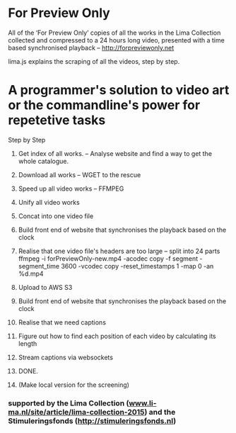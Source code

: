 # For Preview Only

All of the ‘For Preview Only’ copies of all the works in the Lima Collection collected and compressed to a 24 hours long video, presented with a time based synchronised playback – http://forpreviewonly.net

lima.js explains the scraping of all the videos, step by step.

# A programmer's solution to video art or the commandline's power for repetetive tasks

Step by Step

1. Get index of all works.
    – Analyse website and find a way to get the whole catalogue.

2. Download all works
    – WGET to the rescue

3. Speed up all video works
    – FFMPEG

4. Unify all video works
5. Concat into one video file
6. Build front end of website that synchronises the playback based on the clock
6. Realise that one video file's headers are too large – split into 24 parts
    ffmpeg -i forPreviewOnly-new.mp4 -acodec copy -f segment -segment_time 3600 -vcodec copy -reset_timestamps 1 -map 0 -an %d.mp4

7. Upload to AWS S3
8. Build front end of website that synchronises the playback based on the clock
9. Realise that we need captions
10. Figure out how to find each position of each video by calculating its length
11. Stream captions via websockets
12. DONE.
13. (Make local version for the screening)


### supported by the Lima Collection (www.li-ma.nl/site/article/lima-collection-2015) and the Stimuleringsfonds (http://stimuleringsfonds.nl)